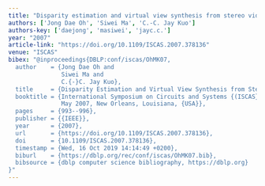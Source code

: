 ```yaml
---
title: "Disparity estimation and virtual view synthesis from stereo video"
authors: ['Jong Dae Oh', 'Siwei Ma', 'C.-C. Jay Kuo']
authors-key: ['daejong', 'masiwei', 'jayc.c.']
year: "2007"
article-link: "https://doi.org/10.1109/ISCAS.2007.378136"
venue: "ISCAS"
bibex: "@inproceedings{DBLP:conf/iscas/OhMK07,
  author    = {Jong Dae Oh and
               Siwei Ma and
               C.{-}C. Jay Kuo},
  title     = {Disparity Estimation and Virtual View Synthesis from Stereo Video},
  booktitle = {International Symposium on Circuits and Systems {(ISCAS} 2007), 27-20
               May 2007, New Orleans, Louisiana, {USA}},
  pages     = {993--996},
  publisher = {{IEEE}},
  year      = {2007},
  url       = {https://doi.org/10.1109/ISCAS.2007.378136},
  doi       = {10.1109/ISCAS.2007.378136},
  timestamp = {Wed, 16 Oct 2019 14:14:49 +0200},
  biburl    = {https://dblp.org/rec/conf/iscas/OhMK07.bib},
  bibsource = {dblp computer science bibliography, https://dblp.org}
}"
---
```

